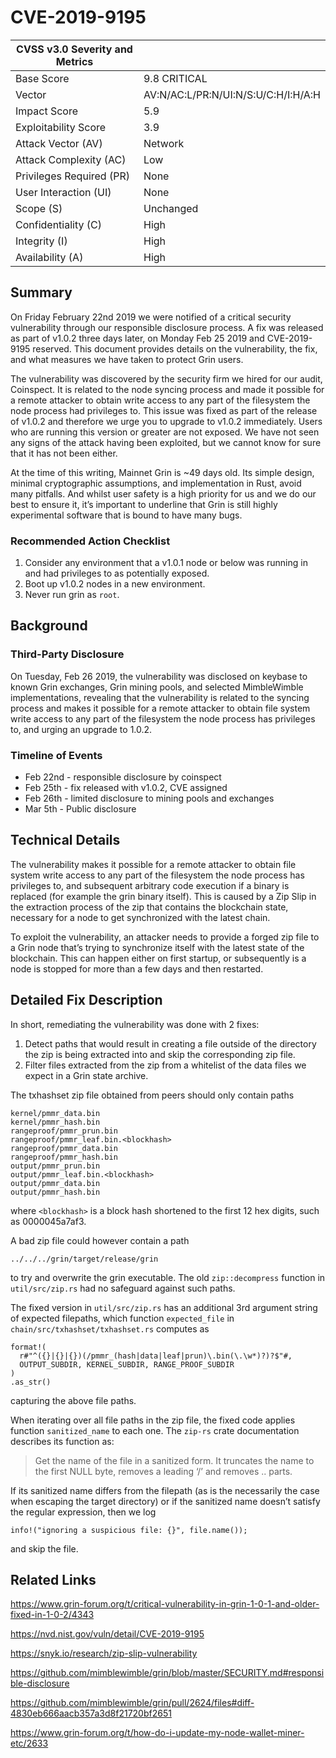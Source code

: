CVE-2019-9195
=============

| CVSS v3.0 Severity and Metrics | |
|---|---|
| Base Score | 9.8 CRITICAL |
| Vector | AV:N/AC:L/PR:N/UI:N/S:U/C:H/I:H/A:H |
| Impact Score | 5.9 |
| Exploitability Score | 3.9 |
| Attack Vector (AV) | Network |
| Attack Complexity (AC) | Low |
| Privileges Required (PR) | None |
| User Interaction (UI) | None |
| Scope (S) | Unchanged |
| Confidentiality (C) | High |
| Integrity (I) | High |
| Availability (A) | High |

## Summary
On Friday February 22nd 2019 we were notified of a critical security vulnerability through our responsible disclosure process. A fix was released as part of v1.0.2 three days later, on Monday Feb 25 2019 and CVE-2019-9195 reserved. This document provides details on the vulnerability, the fix, and what measures we have taken to protect Grin users.

The vulnerability was discovered by the security firm we hired for our audit, Coinspect. It is related to the node syncing process and made it possible for a remote attacker to obtain write access to any part of the filesystem the node process had privileges to. This issue was fixed as part of the release of v1.0.2 and therefore we urge you to upgrade to v1.0.2 immediately. Users who are running this version or greater are not exposed. We have not seen any signs of the attack having been exploited, but we cannot know for sure that it has not been either.

At the time of this writing, Mainnet Grin is ~49 days old. Its simple design, minimal cryptographic assumptions, and implementation in Rust, avoid many pitfalls. And whilst user safety is a high priority for us and we do our best to ensure it, it’s important to underline that Grin is still highly experimental software that is bound to have many bugs.

### Recommended Action Checklist
1.  Consider any environment that a v1.0.1 node or below was running in and had privileges to as potentially exposed.
2.  Boot up v1.0.2 nodes in a new environment.
3.  Never run grin as `root`.

## Background

### Third-Party Disclosure
On Tuesday, Feb 26 2019, the vulnerability was disclosed on keybase to known Grin exchanges, Grin mining pools, and selected MimbleWimble implementations, revealing that the vulnerability is related to the syncing process and makes it possible for a remote attacker to obtain file system write access to any part of the filesystem the node process has privileges to, and urging an upgrade to 1.0.2.

### Timeline of Events
* Feb 22nd - responsible disclosure by coinspect
* Feb 25th - fix released with v1.0.2, CVE assigned
* Feb 26th - limited disclosure to mining pools and exchanges
* Mar 5th - Public disclosure

## Technical Details
The vulnerability makes it possible for a remote attacker to obtain file system write access to any part of the filesystem the node process has privileges to, and subsequent arbitrary code execution if a binary is replaced (for example the grin binary itself). This is caused by a Zip Slip in the extraction process of the zip that contains the blockchain state, necessary for a node to get synchronized with the latest chain.

To exploit the vulnerability, an attacker needs to provide a forged zip file to a Grin node that’s trying to synchronize itself with the latest state of the blockchain. This can happen either on first startup, or subsequently is a node is stopped for more than a few days and then restarted.

## Detailed Fix Description
In short, remediating the vulnerability was done with 2 fixes:

1. Detect paths that would result in creating a file outside of the directory
the zip is being extracted into and skip the corresponding zip file.
2. Filter files extracted from the zip from a whitelist of the data files we
expect in a Grin state archive.

The txhashset zip file obtained from peers should only contain paths
```
kernel/pmmr_data.bin
kernel/pmmr_hash.bin
rangeproof/pmmr_prun.bin
rangeproof/pmmr_leaf.bin.<blockhash>
rangeproof/pmmr_data.bin
rangeproof/pmmr_hash.bin
output/pmmr_prun.bin
output/pmmr_leaf.bin.<blockhash>
output/pmmr_data.bin
output/pmmr_hash.bin
```
where `<blockhash>` is a block hash shortened to the first 12 hex digits, such as 0000045a7af3.

A bad zip file could however contain a path

`../../../grin/target/release/grin`

to try and overwrite the grin executable. The old `zip::decompress` function in `util/src/zip.rs` had no safeguard against such paths.

The fixed version in `util/src/zip.rs` has an additional 3rd argument string of expected filepaths,
which function `expected_file` in `chain/src/txhashset/txhashset.rs` computes as
```
format!(
  r#"^({}|{}|{})(/pmmr_(hash|data|leaf|prun)\.bin(\.\w*)?)?$"#,
  OUTPUT_SUBDIR, KERNEL_SUBDIR, RANGE_PROOF_SUBDIR
)
.as_str()
```
capturing the above file paths.

When iterating over all file paths in the zip file, the fixed code applies function `sanitized_name` to each one. The `zip-rs` crate documentation describes its function as:
>Get the name of the file in a sanitized form. It truncates the name to the first NULL byte, removes a leading ‘/’ and removes .. parts.

If its sanitized name differs from the filepath (as is the necessarily the case when escaping the target directory) or if the sanitized name doesn’t satisfy the regular expression, then we log

`info!("ignoring a suspicious file: {}", file.name());`

and skip the file.

## Related Links
https://www.grin-forum.org/t/critical-vulnerability-in-grin-1-0-1-and-older-fixed-in-1-0-2/4343

https://nvd.nist.gov/vuln/detail/CVE-2019-9195

https://snyk.io/research/zip-slip-vulnerability

https://github.com/mimblewimble/grin/blob/master/SECURITY.md#responsible-disclosure

https://github.com/mimblewimble/grin/pull/2624/files#diff-4830eb666aacb357a3d8f21720bf2651

https://www.grin-forum.org/t/how-do-i-update-my-node-wallet-miner-etc/2633
